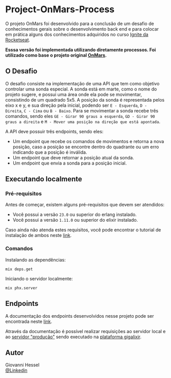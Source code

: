 # Project-OnMars-Process

O projeto OnMars foi desenvolvido para a conclusão de um desafio de conhecimentos gerais sobre o desenvolvimento back end e para colocar em prática alguns dos conhecimentos adquiridos no curso [Ignite da Rocketseat](https://rocketseat.com.br/ignite).

**Esssa versão foi implementada utilizando diretamente processos. Foi utilizado como base o projeto original [OnMars](https://github.com/GiovanniHessel94/project-on-mars).**

## O Desafio

O desafio consiste na implementação de uma API que tem como objetivo controlar uma sonda especial. A sonda está em marte, como o nome do projeto sugere, e possui uma área onde ela pode se movimentar, consistindo de um quadrado 5x5. A posição da sonda é representada pelos eixo x e y, e sua direção pela inicial, podendo ser `E - Esquerda`, `D - Direita`, `C - Cima` ou `B - Baixo`. Para se movimentar a sonda recebe três comandos, sendo eles `GE - Girar 90 graus a esquerda`, `GD - Girar 90 graus a direita` e `M - Mover uma posição na direção que está apontada`.

A API deve possuir três endpoints, sendo eles:
* Um endpoint que recebe os comandos de movimentos e retorna a nova posição, caso a posição se encontre dentro do quadrante ou um erro indicando que a posição é inválida.
* Um endpoint que deve retornar a posição atual da sonda.
* Um endpoint que envia a sonda para a posição inicial.

## Executando localmente

### Pré-requisitos

Antes de começar, existem alguns pré-requisitos que devem ser atendidos:
* Você possui a versão `23.0` ou superior do erlang instalado.
* Você possui a versão `1.11.0` ou superior do elixir instalado.

Caso ainda não atenda estes requisitos, você pode encontrar o tutorial de instalação de ambos neste [link](https://elixir-lang.org/install.html).

### Comandos

Instalando as dependências:
```
mix deps.get
```
Iniciando o servidor localmente:
```
mix phx.server
```

## Endpoints

A documentação dos endpoints desenvolvidos nesse projeto pode ser encontrada neste [link](https://petstore.swagger.io/?url=https://raw.githubusercontent.com/GiovanniHessel94/project-on-mars/main/swagger.yaml). 

Através da documentação é possível realizar requisições ao servidor local e ao [servidor "produção"](https://project-on-mars.gigalixirapp.com/api/) sendo executado na [plataforma gigalixir](https://www.gigalixir.com/).

## Autor

Giovanni Hessel\
[@Linkedin](https://www.linkedin.com/in/giovanni-garcia-hessel-137b1393/)